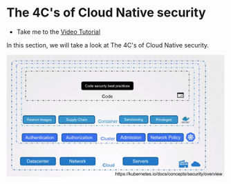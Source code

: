 # The 4C's of Cloud Native security

  - Take me to the [Video Tutorial](https://kodekloud.com/topic/the-4cs-of-cloud-native-security/)

In this section, we will take a look at The 4C's of Cloud Native security.

  ![4C's](../../images/4C.png)
